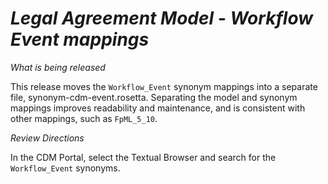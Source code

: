 # *Legal Agreement Model - Workflow Event mappings*

_What is being released_

This release moves the `Workflow_Event` synonym mappings into a separate file, synonym-cdm-event.rosetta. Separating the model and synonym mappings improves readability and maintenance, and is consistent with other mappings, such as `FpML_5_10`.

_Review Directions_

In the CDM Portal, select the Textual Browser and search for the `Workflow_Event` synonyms.